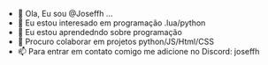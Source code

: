 - 👋 Ola, Eu sou @Joseffh ...
- 👀 Eu estou interesado em programação .lua/python
- 🌱 Eu estou aprendedndo sobre programação
- 💞️ Procuro colaborar em projetos python/JS/Html/CSS
- 📫 Para entrar em contato comigo me adicione no Discord: joseffh
